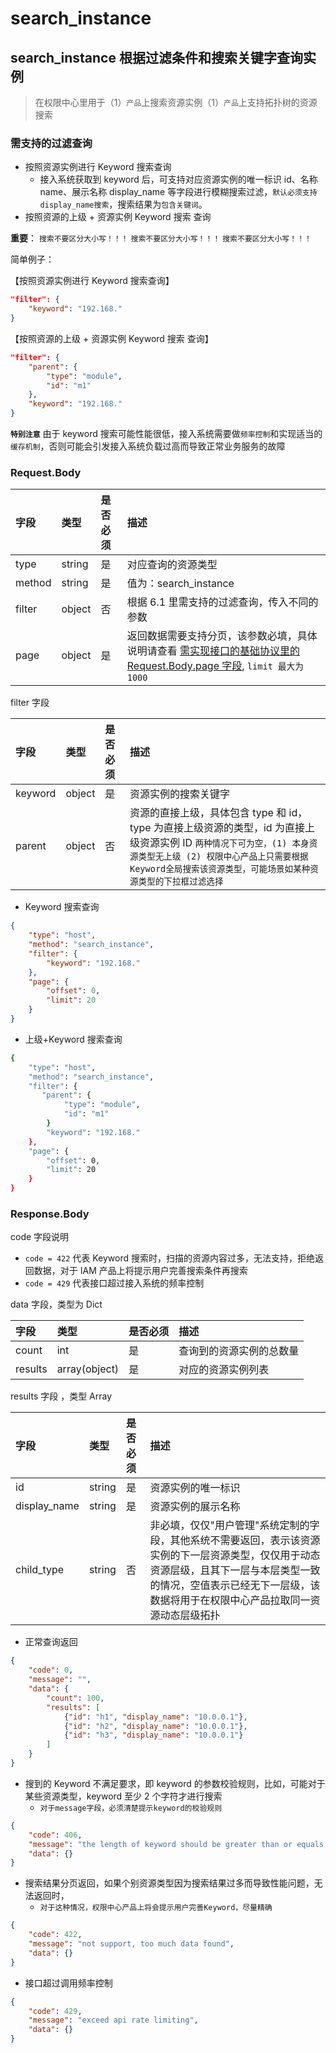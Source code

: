 # search_instance 

## search_instance 根据过滤条件和搜索关键字查询实例
> 在权限中心里用于（1）`产品`上搜索资源实例（1）`产品`上支持拓扑树的资源搜索

### 需支持的过滤查询
- 按照资源实例进行 Keyword 搜索查询
    - 接入系统获取到 keyword 后，可支持对应资源实例的唯一标识 id、名称 name、展示名称 display_name 等字段进行模糊搜索过滤，`默认必须支持display_name搜索`，搜索结果为`包含关键词`。
- 按照资源的上级 + 资源实例 Keyword 搜索 查询

**重要**：
`搜索不要区分大小写！！！`
`搜索不要区分大小写！！！`
`搜索不要区分大小写！！！`

简单例子：

【按照资源实例进行 Keyword 搜索查询】

```json
"filter": {
    "keyword": "192.168."
}
```

【按照资源的上级 + 资源实例 Keyword 搜索 查询】
```json
"filter": {
    "parent": {
        "type": "module",
        "id": "m1"
    },
    "keyword": "192.168."
}
```

**`特别注意`**
由于 keyword 搜索可能性能很低，接入系统需要做`频率控制`和实现适当的`缓存机制`，否则可能会引发接入系统负载过高而导致正常业务服务的故障


### Request.Body

| 字段 |  类型 |是否必须  | 描述  |
|:---|:---|:---|:---|
| type | string | 是 | 对应查询的资源类型 |
| method |string | 是 | 值为：search_instance |
| filter | object | 否 | 根据 6.1 里需支持的过滤查询，传入不同的参数 |
| page | object | 是 | 返回数据需要支持分页，该参数必填，具体说明请查看 [需实现接口的基础协议里的 Request.Body.page 字段](./01-API.md), `limit 最大为1000` |

filter 字段

| 字段 |  类型 |是否必须  | 描述  |
|:---|:---|:---|:---|
| keyword | object | 是 | 资源实例的搜索关键字 |
| parent | object | 否 |  资源的直接上级，具体包含 type 和 id，type 为直接上级资源的类型，id 为直接上级资源实例 ID  `两种情况下可为空，(1) 本身资源类型无上级 (2) 权限中心产品上只需要根据Keyword全局搜索该资源类型，可能场景如某种资源类型的下拉框过滤选择` |


* Keyword 搜索查询

```json
{
    "type": "host",
    "method": "search_instance",
    "filter": {
        "keyword": "192.168."
    },
    "page": {
        "offset": 0,
        "limit": 20
    }
}
```

* 上级+Keyword 搜索查询

```bash
{
    "type": "host",
    "method": "search_instance",
    "filter": {
       "parent": {
            "type": "module",
            "id": "m1"
        }
        "keyword": "192.168."
    },
    "page": {
        "offset": 0,
        "limit": 20
    }
}
```


### Response.Body

code 字段说明
- `code = 422` 代表 Keyword 搜索时，扫描的资源内容过多，无法支持，拒绝返回数据，对于 IAM 产品上将提示用户完善搜索条件再搜索
- `code = 429` 代表接口超过接入系统的频率控制 

data 字段，类型为 Dict

| 字段 |  类型 |是否必须  | 描述  |
|:---|:---|:---|:---|
| count | int | 是 | 查询到的资源实例的总数量 |
| results | array(object) | 是 | 对应的资源实例列表 |

results 字段 ，类型 Array

| 字段 |  类型 |是否必须  | 描述  |
|:---|:---|:---|:---|
| id | string | 是 | 资源实例的唯一标识 |
| display_name | string | 是 | 资源实例的展示名称 |
| child_type | string | 否 | 非必填，仅仅"用户管理"系统定制的字段，其他系统不需要返回，表示该资源实例的下一层资源类型，仅仅用于动态资源层级，且其下一层与本层类型一致的情况，空值表示已经无下一层级，该数据将用于在权限中心产品拉取同一资源动态层级拓扑 |

* 正常查询返回

```json
{
    "code": 0,
    "message": "",
    "data": {
        "count": 100,
        "results": [
            {"id": "h1", "display_name": "10.0.0.1"},
            {"id": "h2", "display_name": "10.0.0.1"},
            {"id": "h3", "display_name": "10.0.0.1"}
        ]
    }
}
```

* 搜到的 Keyword 不满足要求，即 keyword 的参数校验规则，比如，可能对于某些资源类型，keyword 至少 2 个字符才进行搜索
    - `对于message字段，必须清楚提示keyword的校验规则`

```json
{
    "code": 406,
    "message": "the length of keyword should be greater than or equals to 2",
    "data": {}
}
```

* 搜索结果分页返回，如果个别资源类型因为搜索结果过多而导致性能问题，无法返回时，
   - `对于这种情况，权限中心产品上将会提示用户完善Keyword，尽量精确`

```json
{
    "code": 422,
    "message": "not support, too much data found",
    "data": {}
}
```

* 接口超过调用频率控制

```json
{
    "code": 429,
    "message": "exceed api rate limiting",
    "data": {}
}
```